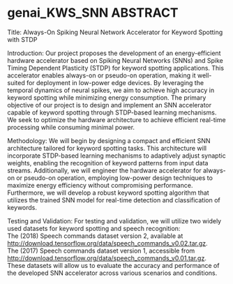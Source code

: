 # genai_KWS_SNN ABSTRACT
Title: Always-On Spiking Neural Network Accelerator for Keyword Spotting with STDP  


Introduction:
Our project proposes the development of an energy-efficient hardware accelerator based on Spiking Neural Networks (SNNs) and Spike Timing Dependent Plasticity (STDP) for keyword spotting applications. This accelerator enables always-on or pseudo-on operation, making it well-suited for deployment in low-power edge devices. By leveraging the temporal dynamics of neural spikes, we aim to achieve high accuracy in keyword spotting while minimizing energy consumption. The primary objective of our project is to design and implement an SNN accelerator capable of keyword spotting through STDP-based learning mechanisms. We seek to optimize the hardware architecture to achieve efficient real-time processing while consuming minimal power.


Methodology:
We will begin by designing a compact and efficient SNN architecture tailored for keyword spotting tasks. This architecture will incorporate STDP-based learning mechanisms to adaptively adjust synaptic weights, enabling the recognition of keyword patterns from input data streams. Additionally, we will engineer the hardware accelerator for always-on or pseudo-on operation, employing low-power design techniques to maximize energy efficiency without compromising performance. Furthermore, we will develop a robust keyword spotting algorithm that utilizes the trained SNN model for real-time detection and classification of keywords.


Testing and Validation:
For testing and validation, we will utilize two widely used datasets for keyword spotting and speech recognition:  
The (2018) Speech commands dataset version 2, available at http://download.tensorflow.org/data/speech_commands_v0.02.tar.gz.  
The (2017) Speech commands dataset version 1, accessible from http://download.tensorflow.org/data/speech_commands_v0.01.tar.gz.  
These datasets will allow us to evaluate the accuracy and performance of the developed SNN accelerator across various scenarios and conditions.
